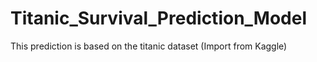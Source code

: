 # Titanic_Survival_Prediction_Model
This prediction is based on the titanic dataset (Import from Kaggle)
